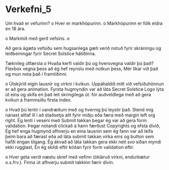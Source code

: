 # Verkefni_5


Um hvað er vefurinn?
o Hver er markhópurinn. o 
Markhópurinn er fólk eldra en 18 ára.

o Markmið með gerð vefsins. o 

Að gera ágæta vefsíðu sem hugsanlega gæti verið notuð fyrir skráningu og leiðbeiningar fyrir Secret Solstice hátíðinna.

Tæknileg útfærsla
o Hvaða kerfi valdir þú og hversvegna valdir þú það?
Flexbox vegna þess að ég hef reynslu með notkun þess, Mér líkar við það og mun nota það í framtíðinni.

o Útskýrið eigin lausnir og virkni í kvikun.
Uppáhaldið mitt við vefsíðuhönnun er að gera animation. Fyrsta hugmyndin var að láta Secret Solstice Logo lýta út eins og skífa en það leit skringilega út. fór auðveldlega með að gera kvikun á frammsíðu firsta index.

o Hvað þú lentir í vandræðum með og hvernig þú leystir það.
Stend mig nánast alltaf íll í að staðsetja allt fyrir miðju eða færa með margin left org right. Ég lenti í veseni með Submit takkan þegar ég var að gera form validation. Þegar notandi clickað á hann færðust Copyrights og efsta divið, Ég hef enga hugmynd afhverju en eina lausnin sem ég fann var að leifa þeim bara að færast eða að láta submit takkan virka eins og button sem hafði engan tilgang. Ég ákvað að láta takkan gera ekki neit svo síðan myndi ekki rugglast, En ég skildi eftir kóðan fyrir form validation eftir.

o Hver geta verið næstu skref með vefinn (ókláruð virkni, endurbætur o.s.frv.).
Finna út afhverju submit takkinn færir divin.
